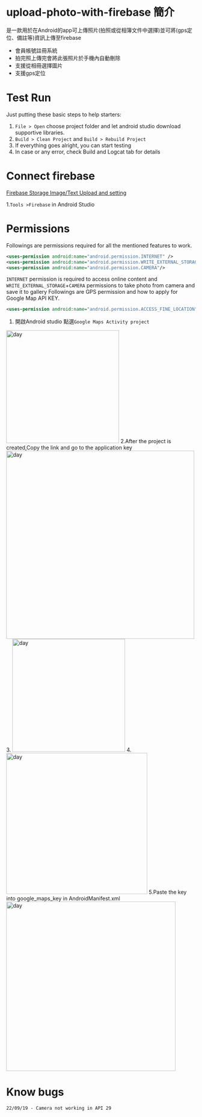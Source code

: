 # upload-photo-with-firebase 簡介
是一款用於在Android的app可上傳照片(拍照或從相簿文件中選擇)並可將(gps定位、備註等)資訊上傳至firebase
* 會員帳號註冊系統
* 拍完照上傳完會將此張照片於手機內自動刪除
* 支援從相冊選擇圖片
* 支援gps定位
# Test Run
Just putting these basic steps to help starters:

1. `File > Open` choose project folder and let android studio download supportive libraries.
2. `Build > Clean Project` and `Build > Rebuild Project`
3. If everything goes alright, you can start testing
4. In case or any error, check Build and Logcat tab for details
# Connect firebase 
[Firebase Storage Image/Text Upload and setting](https://firebase.google.com/docs/storage/android/start)

1.`Tools >Firebase` in Android Studio

# Permissions
Followings are permissions required for all the mentioned features to work.
```xml
<uses-permission android:name="android.permission.INTERNET" />
<uses-permission android:name="android.permission.WRITE_EXTERNAL_STORAGE"/>
<uses-permission android:name="android.permission.CAMERA"/>
```
`INTERNET` permission is required to access online content and `WRITE_EXTERNAL_STORAGE`+`CAMERA` permissions to take photo from camera and save it to gallery
Followings  are GPS permission and  how to apply for Google Map API KEY.
```xml
<uses-permission android:name="android.permission.ACCESS_FINE_LOCATION" />
```
1. 開啟Android studio 點選`Google Maps Activity project`
<img src="https://github.com/shen2255678/-/blob/master/1.png" width="300" alt="day"/>
2.After the project is created,Copy the link and go to the application key
<img src="https://github.com/shen2255678/-/blob/master/3.png" width="500" alt="day"/>
3.
<img src="https://github.com/shen2255678/-/blob/master/4.png" width="300" alt="day"/>
4.
<img src="https://github.com/shen2255678/-/blob/master/5.png" width="375" alt="day"/>
5.Paste the key into google_maps_key in AndroidManifest.xml
<img src="https://github.com/shen2255678/-/blob/master/6.jpg" width="450" alt="day"/>

# Know bugs
```
22/09/19 - Camera not working in API 29
```



